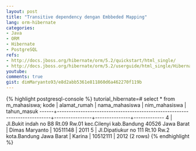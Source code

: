 ```yaml
---
layout: post
title: "Transitive dependency dengan Embbeded Mapping"
lang: orm-hibernate
categories:
- Java
- ORM
- Hibernate
- PostgreSQL
refs: 
- http://docs.jboss.org/hibernate/orm/5.2/quickstart/html_single/
- http://docs.jboss.org/hibernate/orm/5.2/userguide/html_single/Hibernate_User_Guide.html
youtube: 
comments: true
gist: dimMaryanto93/e8d2abb5361e811860d6a462270f119b
---
```


{% highlight postgresql-console %}
tutorial_hibernate=# select * from m_mahasiswa;
 kode |                               alamat_rumah                                | nama_mahasiswa | nim_mahasiswa | tahun_masuk
------+---------------------------------------------------------------------------+----------------+---------------+-------------
    4 | Jl.Bukit indah no B8 Rt.09 Rw.01 kec.Cilenyi kab.Bandung 40526 Jawa Barat | Dimas Maryanto | 10511148      |        2011
    5 | Jl.Dipatiukur no 111 Rt.10 Rw.2 kota.Bandung Jawa Barat                   | Karina         | 10512111      |        2012
(2 rows)
{% endhighlight %}